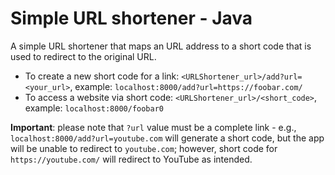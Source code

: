 # Simple URL shortener - Java

A simple URL shortener that maps an URL address to a short code that is used to redirect to the original URL. 

- To create a new short code for a link: ```<URLShortener_url>/add?url=<your_url>```, example: ```localhost:8000/add?url=https://foobar.com/```
- To access a website via short code: ```<URLShortener_url>/<short_code>```, example: ```localhost:8000/foobar0```

**Important**: please note that ```?url``` value must be a complete link - e.g., ```localhost:8000/add?url=youtube.com``` will generate a short code, but the app will be unable to redirect to ```youtube.com```; however, short code for ```https://youtube.com/``` will redirect to YouTube as intended.
